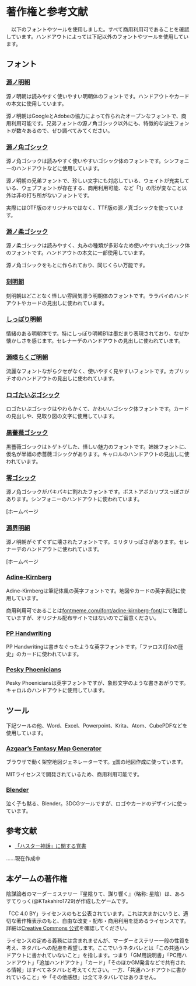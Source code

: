 # 著作権と参考文献
　以下のフォントやツールを使用しました。すべて商用利用可であることを確認しています。ハンドアウトによっては下記以外のフォントやツールを使用しています。

## フォント
### [源ノ明朝](https://source.typekit.com/source-han-serif/jp/)

源ノ明朝は読みやすく使いやすい明朝体のフォントです。ハンドアウトやカードの本文に使用しています。

源ノ明朝はGoogleとAdobeの協力によって作られたオープンなフォントで、商用利用可能です。兄弟フォントの源ノ角ゴシック以外にも、特徴的な派生フォントが数々あるので、ぜひ調べてみてください。


### [源ノ角ゴシック](https://fonts.adobe.com/fonts/source-han-sans-japanese)
源ノ角ゴシックは読みやすく使いやすいゴシック体のフォントです。シンフォニーのハンドアウトなどに使用しています。

源ノ明朝の兄弟フォントで、珍しい文字にも対応している、ウェイトが充実している、ウェブフォントが存在する、商用利用可能、など「1」の形が変なこと以外は非の打ち所がないフォントです。

実際にはOTF版のオリジナルではなく、TTF版の源ノ真ゴシックを使っています。


### [源ノ柔ゴシック](http://jikasei.me/font/genjyuu/)

源ノ柔ゴシックは読みやすく、丸みの種類が多彩なため使いやすい丸ゴシック体のフォントです。ハンドアウトの本文に一部使用しています。

源ノ角ゴシックをもとに作られており、同じくらい万能です。

### [刻明朝](https://freefonts.jp/font-koku-min.html)
刻明朝はどことなく怪しい雰囲気漂う明朝体のフォントです。ララバイのハンドアウトやカードの見出しに使われています。


### [しっぽり明朝](https://fontdasu.com/shippori-mincho/)
情緒のある明朝体です。特にしっぽり明朝B1は墨だまり表現されており、なぜか懐かしさを感じます。セレナーデのハンドアウトの見出しに使われています。


### [源暎ちくご明朝](https://okoneya.jp/font/genei-chikumin.html)

流麗なフォントながらクセがなく、使いやすく見やすいフォントです。カプリッチオのハンドアウトの見出しに使われています。

### [ロゴたいぷゴシック](http://www.fontna.com/blog/1226/)
ロゴたいぷゴシックはやわらかくて、かわいいゴシック体フォントです。カードの見出しや、見取り図の文字に使用しています。


### [黒薔薇ゴシック](http://modi.jpn.org/font_kurobara-gothic.php)
黒薔薇ゴシックはトゲトゲした、怪しい魅力のフォントです。姉妹フォントに、仮名が半幅の赤薔薇ゴシックがあります。キャロルのハンドアウトの見出しに使われています。

### [零ゴシック](https://booth.pm/ja/items/2658538)
源ノ角ゴシックがパキパキに割れたフォントです。ポストアポカリプスっぽさがあります。シンフォニーのハンドアウトに使われています。

[ホームページ

### [源界明朝](https://flopdesign.com/blog/font/5146/)
源ノ明朝がぐずぐずに壊されたフォントです。ミリタリっぽさがあります。セレナーデのハンドアウトに使われています。

[ホームページ

### [Adine-Kirnberg](https://fontmeme.com/jfont/adine-kirnberg-font/)
Adine-Kirnbergは筆記体風の英字フォントです。地図やカードの英字表記に使用しています。

商用利用可であることは[fontmeme.com/jfont/adine-kirnberg-font/](https://fontmeme.com/jfont/adine-kirnberg-font/)にて確認していますが、オリジナル配布サイトではないのでご留意ください。

### [PP Handwriting](https://www.fontspace.com/pp-handwriting-font-f3411)

PP Handwritingは書きなぐったような英字フォントです。「ファロス灯台の歴史」のカードに使われています。

### [Pesky Phoenicians](https://www.fontspace.com/pesky-phoenicians-font-f4040)
Pesky Phoeniciansは英字フォントですが、象形文字のような書きあがりです。キャロルのハンドアウトに使用しています。

## ツール
下記ツールの他、Word、Excel、Powerpoint、Krita、Atom、CubePDFなどを使用しています。
### [Azgaar’s Fantasy Map Generator](https://azgaar.github.io/Fantasy-Map-Generator/)
ブラウザで動く架空地図ジェネレーターです。χ国の地図作成に使っています。

MITライセンスで開発されているため、商用利用可能です。

### [Blender](blender.org)
泣く子も黙る、Blender。3DCGツールですが、ロゴやカードのデザインに使っています。

## 参考文献
- [「ハスター神話」に関する覚書](http://www7a.biglobe.ne.jp/~byakhee/essay/hastur.html)

……現在作成中

## 本ゲームの著作権
陰謀論者のマーダーミステリー『星陰りて、謀り響く』（略称: 星陰）は、あろすてりっく(@KTakahiro1729)が作成したゲームです。

「CC 4.0 BY」ライセンスのもと公表されています。これは大まかにいうと、適切な著作権表示のもと、自由な改変・配布・商用利用を認めるライセンスです。詳細は[Creative Commons 公式](https://creativecommons.org/licenses/by/4.0/deed.ja)を確認してください。

ライセンスの定める義務には含まれませんが、マーダーミステリー一般の性質を考え、ネタバレへの配慮を希望します。ここでいうネタバレとは「この共通ハンドアウトに書かれていないこと」を指します。つまり「GM用説明書」「PC用ハンドアウト」「追加ハンドアウト」「カード」「そのほかGM発言などで共有される情報」はすべてネタバレと考えてください。一方、「共通ハンドアウトに書かれていること」や「その他感想」は全てネタバレではありません。